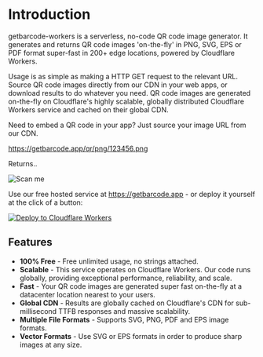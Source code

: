 # Introduction

getbarcode-workers is a serverless, no-code QR code image generator. It generates and returns QR code images 'on-the-fly' in PNG, SVG, EPS or PDF format super-fast in 200+ edge locations, powered by Cloudflare Workers.

Usage is as simple as making a HTTP GET request to the relevant URL. Source QR code images directly from our CDN in your web apps, or download results to do whatever you need. QR code images are generated on-the-fly on Cloudflare's highly scalable, globally distributed Cloudflare Workers service and cached on their global CDN.

Need to embed a QR code in your app? Just source your image URL from our CDN.

https://getbarcode.app/qr/png/123456.png

Returns..

![Scan me](https://getbarcode.app/qr/png/123456.png)

Use our free hosted service at https://getbarcode.app - or deploy it yourself at the click of a button:

[![Deploy  to Cloudflare Workers](https://deploy.workers.cloudflare.com/button)](https://deploy.workers.cloudflare.com/?url=https://github.com/jontybrook/getbarcode-workers)

## Features

- **100% Free** - Free unlimited usage, no strings attached.
- **Scalable** - This service operates on Cloudflare Workers. Our code runs globally, providing exceptional performance, reliability, and scale.
- **Fast** - Your QR code images are generated super fast on-the-fly at a datacenter location nearest to your users.
- **Global CDN** - Results are globally cached on Cloudflare's CDN for sub-millisecond TTFB responses and massive scalability.
- **Multiple File Formats** - Supports SVG, PNG, PDF and EPS image formats.
- **Vector Formats** - Use SVG or EPS formats in order to produce sharp images at any size.
